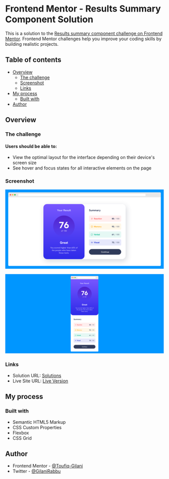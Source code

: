 # Frontend Mentor - Results Summary Component Solution

This is a solution to the [Results summary component challenge on Frontend Mentor](https://www.frontendmentor.io/challenges/results-summary-component-CE_K6s0maV). Frontend Mentor challenges help you improve your coding skills by building realistic projects.


## Table of contents

- [Overview](#overview)
  - [The challenge](#the-challenge)
  - [Screenshot](#screenshot)
  - [Links](#links)
- [My process](#my-process)
  - [Built with](#built-with)
- [Author](#author)


## Overview

### The challenge

#### Users should be able to:

- View the optimal layout for the interface depending on their device's screen size
- See hover and focus states for all interactive elements on the page


### Screenshot

![](./desktop-preview.png)

![](./mobile-preview.png)


### Links

- Solution URL: [Solutions](https://github.com/Toufiq-Gilani/results-summary-component-solutions)
- Live Site URL: [Live Version](https://toufiq-gilani-blog-004.netlify.app/)


## My process

### Built with

- Semantic HTML5 Markup
- CSS Custom Properties
- Flexbox
- CSS Grid


## Author

- Frontend Mentor - [@Toufiq-Gilani](https://www.frontendmentor.io/profile/Toufiq-Gilani)
- Twitter - [@GilaniRabbu](https://twitter.com/GilaniRabbu)
